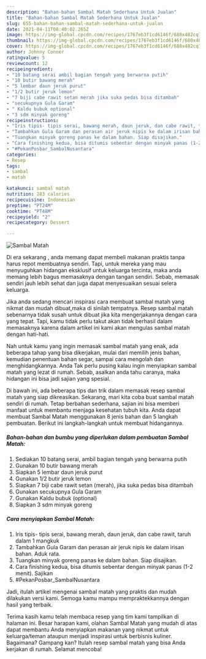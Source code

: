 ```yaml
---
description: "Bahan-bahan Sambal Matah Sederhana Untuk Jualan"
title: "Bahan-bahan Sambal Matah Sederhana Untuk Jualan"
slug: 655-bahan-bahan-sambal-matah-sederhana-untuk-jualan
date: 2021-04-11T08:40:02.265Z
image: https://img-global.cpcdn.com/recipes/1767eb3f1cd6146f/680x482cq70/sambal-matah-foto-resep-utama.jpg
thumbnail: https://img-global.cpcdn.com/recipes/1767eb3f1cd6146f/680x482cq70/sambal-matah-foto-resep-utama.jpg
cover: https://img-global.cpcdn.com/recipes/1767eb3f1cd6146f/680x482cq70/sambal-matah-foto-resep-utama.jpg
author: Johnny Conner
ratingvalue: 5
reviewcount: 12
recipeingredient:
- "10 batang serai ambil bagian tengah yang berwarna putih"
- "10 butir bawang merah"
- "5 lembar daun jeruk purut"
- "1/2 butir jeruk lemon"
- "7 biji cabe rawit setan merah jika suka pedas bisa ditambah"
- "secukupnya Gula Garam"
- " Kaldu bubuk optional"
- "3 sdm minyak goreng"
recipeinstructions:
- "Iris tipis- tipis serai, bawang merah, daun jeruk, dan cabe rawit, taruh dalam 1 mangkuk"
- "Tambahkan Gula Garam dan perasan air jeruk nipis ke dalam irisan bahan. Aduk rata."
- "Tuangkan minyak goreng panas ke dalam bahan. Siap disajikan."
- "Cara finishing kedua, bisa ditumis sebentar dengan minyak panas (1-2 menit). Sajikan"
- "#PekanPosbar_SambalNusantara"
categories:
- Resep
tags:
- sambal
- matah

katakunci: sambal matah 
nutrition: 283 calories
recipecuisine: Indonesian
preptime: "PT24M"
cooktime: "PT48M"
recipeyield: "2"
recipecategory: Dessert

---
```



![Sambal Matah](https://img-global.cpcdn.com/recipes/1767eb3f1cd6146f/680x482cq70/sambal-matah-foto-resep-utama.jpg)

Di era  sekarang , anda memang dapat membeli makanan praktis tanpa harus repot membuatnya sendiri. Tapi, untuk mereka yang mau menyuguhkan hidangan eksklusif untuk keluarga tercinta, maka anda memang lebih bagus memasaknya dengan tangan sendiri. Sebab, memasak sendiri jauh lebih sehat dan juga dapat menyesuaikan sesuai selera keluarga.

Jika anda sedang mencari inspirasi cara membuat sambal matah yang nikmat dan mudah dibuat,maka di sinilah tempatnya. Resep sambal matah  sebenarnya tidak susah untuk dibuat jika kita mengerjakannya dengan cara yang tepat. Tapi, kamu tidak perlu takut akan tidak berhasil dalam memasaknya 
karena dalam artikel ini kami akan mengulas sambal matah dengan hati-hati.  



Nah untuk kamu yang ingin memasak sambal matah yang enak, ada beberapa tahap yang bisa dikerjakan, mulai dari memilih jenis bahan, kemudian penentuan bahan segar, sampai cara mengolah dan menghidangkannya. Anda Tak perlu pusing kalau ingin menyiapkan sambal matah yang lezat di rumah. Sebab, asalkan anda  tahu caranya, maka hidangan ini bisa jadi sajian yang spesial.

Di bawah ini, ada beberapa tips dan trik dalam memasak resep sambal matah yang siap dikreasikan. Sekarang, mari kita coba buat sambal matah sendiri di rumah. Tetap berbahan sederhana, sajian ini bisa memberi manfaat untuk membantu menjaga kesehatan tubuh kita. Anda dapat membuat Sambal Matah menggunakan 8 jenis bahan dan 5 langkah pembuatan. Berikut ini langkah-langkah untuk membuat hidangannya.

<!--inarticleads1-->

##### Bahan-bahan dan bumbu yang diperlukan dalam pembuatan Sambal Matah:

1. Sediakan 10 batang serai, ambil bagian tengah yang berwarna putih
1. Gunakan 10 butir bawang merah
1. Siapkan 5 lembar daun jeruk purut
1. Gunakan 1/2 butir jeruk lemon
1. Siapkan 7 biji cabe rawit setan (merah), jika suka pedas bisa ditambah
1. Gunakan secukupnya Gula Garam
1. Gunakan  Kaldu bubuk (optional)
1. Siapkan 3 sdm minyak goreng




<!--inarticleads2-->

##### Cara menyiapkan Sambal Matah:

1. Iris tipis- tipis serai, bawang merah, daun jeruk, dan cabe rawit, taruh dalam 1 mangkuk
1. Tambahkan Gula Garam dan perasan air jeruk nipis ke dalam irisan bahan. Aduk rata.
1. Tuangkan minyak goreng panas ke dalam bahan. Siap disajikan.
1. Cara finishing kedua, bisa ditumis sebentar dengan minyak panas (1-2 menit). Sajikan
1. #PekanPosbar_SambalNusantara




Jadi, itulah artikel mengenai  sambal matah  yang praktis dan mudah dilakukan versi kami. Semoga kamu mampu mempraktekkannya dengan hasil yang terbaik. 

Terima kasih kamu telah membaca resep yang tim kami tampilkan di halaman ini. Besar harapan kami, olahan  Sambal Matah yang mudah di atas dapat membantu Anda menyiapkan makanan yang nikmat untuk keluarga/teman ataupun menjadi inspirasi untuk berbisnis kuliner. Bagaimana? Gampang kan? Itulah resep sambal matah yang bisa Anda kerjakan di rumah. Selamat mencoba!

